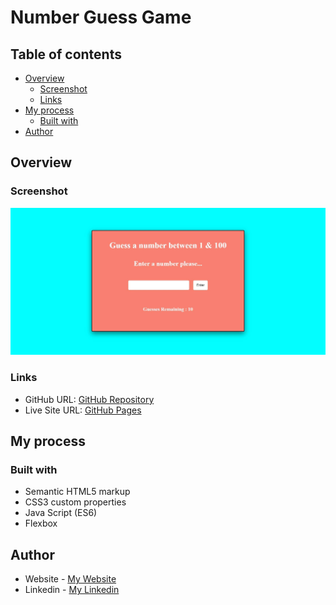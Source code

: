 # Number Guess Game

## Table of contents

- [Overview](#overview)
  - [Screenshot](#screenshot)
  - [Links](#links)
- [My process](#my-process)
  - [Built with](#built-with)
- [Author](#author)

## Overview

### Screenshot

![](Number-Guess-Game.jpg)

### Links

- GitHub URL: [GitHub Repository]()
- Live Site URL: [GitHub Pages]()

## My process

### Built with

- Semantic HTML5 markup
- CSS3 custom properties
- Java Script (ES6)
- Flexbox

## Author

- Website - [My Website](https://www.atrindev.ir)
- Linkedin - [My Linkedin](https://www.linkedin.com/in/atrindev)
